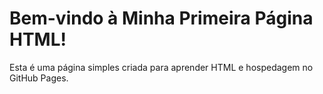 <!DOCTYPE html>
<html lang="pt-br">
<head>
    <meta charset="UTF-8">
    <meta name="viewport" content="width=device-width, initial-scale=1.0">
    <title>Minha Primeira Página</title>
</head>
<body>
    <h1>Bem-vindo à Minha Primeira Página HTML!</h1>
    <p>Esta é uma página simples criada para aprender HTML e hospedagem no GitHub Pages.</p>
</body>
</html>
